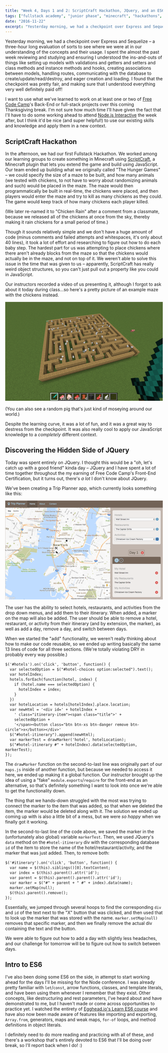 ```yaml
---
title: "Week 4, Days 1 and 2: ScriptCraft Hackathon, JQuery, and an ES6 Intro"
tags: ["fullstack academy", "junior phase", "minecraft", "hackathons", "jquery", "es6"]
date: "2016-11-22"
excerpt: "Yesterday morning, we had a checkpoint over Express and Sequelize – a three-hour long evaluation of sorts to see where we were at in our understanding of the concepts and their usage."
---
```


Yesterday morning, we had a checkpoint over Express and Sequelize – a three-hour long evaluation of sorts to see where we were at in our understanding of the concepts and their usage. I spent the almost the past week reviewing and studying and ensuring I understood the ins-and-outs of things like setting up models with validations and getters and setters and class methods and instance methods and hooks, creating associations between models, handling routes, communicating with the database to create/update/read/destroy, and eager creation and loading. I found that the checkpoint was pretty fair, and making sure that I understood everything very well definitely paid off!

I want to use what we've learned to work on at least one or two of [Free Code Camp](https://www.freecodecamp.com)'s Back-End or full-stack projects over this coming Thanksgiving break. I'm not sure how much time I'll have given the fact that I'll have to do some working ahead to attend [Node.js Interactive](/writing/2016-11-20-fullstack-academy-week-3/) the week after, but I think it'd be nice (and super helpful!) to use our existing skills and knowledge and apply them in a new context.

## ScriptCraft Hackathon

In the afternoon, we had our first Fullstack Hackathon. We worked among our learning groups to create something in Minecraft using [ScriptCraft](http://scriptcraftjs.org), a Minecraft plugin that lets you extend the game and build using JavaScript. Our team ended up building what we originally called "The Hunger Games" – we could specify the size of a maze to be built, and how many animals (we tested with chickens, to not have to worry about randomizing animals and such) would be placed in the maze. The maze would then programmatically be built in real-time, the chickens were placed, and then players would enter the maze and try to kill as many chickens as they could. The game would keep track of how many chickens each player killed.

(We later re-named it to "Chicken Rain" after a comment from a classmate, because we released all of the chickens at once from the sky, thereby making it rain chickens for a small period of time.)

Though it sounds relatively simple and we don't have a huge amount of code (minus comments and failed attempts and whitespaces, it's only about 40 lines), it took a lot of effort and researching to figure out how to do each baby step. The hardest part for us was attempting to place chickens where there aren't already blocks from the maze so that the chickens would actually be in the maze, and not on top of it. We weren't able to solve this issue in the time that was given to us – apparently, ScriptCraft has really weird object structures, so you can't just pull out a property like you could in JavaScript.

Our instructors recorded a video of us presenting it, although I forgot to ask about it today during class...so here's a pretty picture of an example maze with the chickens instead.

<img src="/images/posts/2016-11/scriptcraft-hackathon-game.png" alt="ScriptCraft Hackathon Game"/>

(You can also see a random pig that's just kind of moseying around our world.)

Despite the learning curve, it was a lot of fun, and it was a great way to destress from the checkpoint. It was also really cool to apply our JavaScript knowledge to a *completely* different context.

## Discovering the Hidden Side of JQuery

Today was spent entirely on JQuery. I thought this would be a "oh, let's catch up with a good friend" kinda day – JQuery and I have spent a lot of time together throughout the my earning of Free Code Camp's Front-End Certification, but it turns out, there's *a lot* I don't know about JQuery.

We've been creating a Trip Planner app, which currently looks something like this:

<img src="/images/posts/2016-11/trip-planner-app-jquery.png" alt="Trip Planner App"/>

The user has the ability to select hotels, restaurants, and activities from the drop down menus, and add them to their itinerary. When added, a marker on the map will also be added. The user should be able to remove a hotel, restaurant, or activity from their itinerary (and by extension, the marker), as well as add a day, remove a day, and switch between days.

When we started the "add" functionality, we weren't really thinking about how to make our code reusable, so we ended up writing basically the same 13 lines of code for all three sections. (We're totally violating DRY in probably every way possible.)

```
$('#hotels').on('click', 'button', function() {
  var selectedOption = $("#hotel-choices option:selected").text();
  var hotelIndex;
  hotels.forEach(function(hotel, index) {
    if (hotel.name === selectedOption) {
      hotelIndex = index;
    }
  })
  var hotelLocation = hotels[hotelIndex].place.location;
  var newHtml = '<div id=' + hotelIndex +
    ' class="itinerary-item"><span class="title">' +
    selectedOption +
    '</span><button class="btn btn-xs btn-danger remove btn-circle">x</button></div>'
  $("#hotel-itinerary").append(newHtml);
  var markerTest = drawMarker('hotel', hotelLocation);
  $("#hotel-itinerary #" + hotelIndex).data(selectedOption, markerTest);
});
```

The `drawMarker` function on the second-to-last line was originally part of our `maps.js` inside of another function, but because we needed to access it here, we ended up making it a global function. Our instructor brought up the idea of using a "fake" `module.exports`/`require` for the front-end as an alternative, so that's definitely something I want to look into once we're able to get the functionality down.

The thing that we hands-down struggled with the most was trying to connect the marker to the item that was added, so that when we deleted the item, the marker would be deleted along with it. The solution we ended up coming up with is also a little bit of a mess, but we were *so happy* when we finally got it working.

In the second-to-last line of the code above, we saved the marker in the (unfortunately also global) variable `markerTest`. Then, we used JQuery's `data` method on the `#hotel-itinerary` div with the corresponding database `id` of the item to store the name of the hotel/restaurant/activity, and the marker that was just added. Then, to remove both:

```
$('#itinerary').on('click', 'button', function() {
  var name = $(this).siblings()[0].textContent;
  var index = $(this).parent().attr('id');
  var parent = $(this).parent().parent().attr('id');
  var marker = $("#" + parent + " #" + index).data(name);
  marker.setMap(null);
  $(this).parent().remove();
});
```

Essentially, we jumped through several hoops to find the corresponding `div` and `id` of the text next to the "X" button that was clicked, and then used that to look up the marker that was stored with the name. `marker.setMap(null)` removes that specific marker, and then we finally remove the actual div containing the text and the button.

We were able to figure out how to add a day with slightly less headaches, and our challenge for tomorrow will be to figure out how to switch between days.

## Intro to ES6

I've also been doing some ES6 on the side, in attempt to start working ahead for the days I'll be missing for the Node conference. I was already pretty familiar with `let`/`const`, arrow functions, classes, and template literals, and have been using them whenever I remember that they exist. Other concepts, like destructuring and rest parameters, I've heard about and have demonstrated to me, but I haven't made or come across opportunities to practice yet. I watched the entirety of [Egghead.io's Learn ES6 course](https://egghead.io/courses/learn-es6-ecmascript-2015) and have also now been made aware of features like importing and exporting, `Array.from`, generators, maps and weak maps, `for-of` loops, and method definitions in object literals.

I definitely need to do more reading and practicing with all of these, and there's a workshop that's entirely devoted to ES6 that I'll be doing over break, so I'll report back when I do! :)
